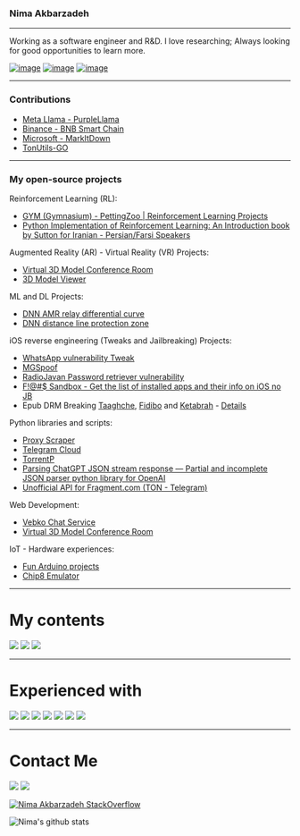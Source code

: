 ### Nima Akbarzadeh
----

Working as a software engineer and R&D. I love researching; Always looking for good opportunities to learn more.

[![image](https://img.shields.io/badge/Telegram-blue?style=for-the-badge&logo=telegram)](https://t.me/jailbroken)
[![image](https://img.shields.io/badge/Protonmail-5143cc?style=for-the-badge&logo=Protonmail&logoColor=white)](mailto:iw4p@protonmail.com)
[![image](https://img.shields.io/badge/Linkedin-0077B5?style=for-the-badge&logo=linkedin&logoColor=white)](https://www.linkedin.com/in/nimk/)


----
### Contributions
- [Meta Llama - PurpleLlama](https://github.com/meta-llama/PurpleLlama/pull/32)
- [Binance - BNB Smart Chain](https://github.com/bnb-chain/bsc-docker/pull/13)
- [Microsoft - MarkItDown](https://github.com/microsoft/markitdown/pull/1035)
- [TonUtils-GO](https://github.com/xssnick/tonutils-go/pull/297)

----
### My open-source projects

Reinforcement Learning (RL):
  - [GYM (Gymnasium) - PettingZoo | Reinforcement Learning Projects](https://github.com/iw4p/Reinforcement-Learning)
  - [Python Implementation of Reinforcement Learning: An Introduction book by Sutton for Iranian - Persian/Farsi Speakers](https://github.com/iw4p/reinforcement-learning-an-introduction)


Augmented Reality (AR) - Virtual Reality (VR) Projects:
  - [Virtual 3D Model Conference Room](https://github.com/iw4p/Virtual-3D-Model-Conference-Room)
  - [3D Model Viewer](https://github.com/iw4p/3D-Model-Viewer)


ML and DL Projects:
  - [DNN AMR relay differential curve](https://github.com/iw4p/dnn-amr-reley-differential-curve)
  - [DNN distance line protection zone](https://github.com/iw4p/dnn-distance-line-protection-zone)


iOS reverse engineering (Tweaks and Jailbreaking) Projects:
  - [WhatsApp vulnerability Tweak](https://github.com/iw4p/WhatsApp-Tweak)
  - [MGSpoof](https://github.com/iw4p/MGSpoof)
  - [RadioJavan Password retriever vulnerability](https://github.com/iw4p/RadioJavan-Password-retriever)
  - [F!@#$ Sandbox - Get the list of installed apps and their info on iOS no JB](https://github.com/iw4p/Fuck-SandBox)
  - Epub DRM Breaking [Taaghche](https://taaghche.com/), [Fidibo](https://fidibo.com/) and [Ketabrah](https://www.ketabrah.ir/) - [Details](https://www.linkedin.com/posts/nimk_reverseengineering-drm-activity-7048319477561614337-R4tR)

Python libraries and scripts:
  - [Proxy Scraper](https://github.com/iw4p/proxy-scraper)
  - [Telegram Cloud](https://github.com/iw4p/telegram-cloud)
  - [TorrentP](https://github.com/iw4p/torrentp)
  - [Parsing ChatGPT JSON stream response — Partial and incomplete JSON parser python library for OpenAI](https://github.com/iw4p/partialjson)
  - [Unofficial API for Fragment.com (TON - Telegram)](https://github.com/iw4p/Ton-Fragment)


Web Development:
  - [Vebko Chat Service](https://github.com/iw4p/Vebko-Chat-Service)
  - [Virtual 3D Model Conference Room](https://github.com/iw4p/Virtual-3D-Model-Conference-Room)


IoT - Hardware experiences:
  - [Fun Arduino projects](https://github.com/iw4p/Arduino)
  - [Chip8 Emulator](https://github.com/iw4p/chip8-emulator)

----

# My contents
[![](https://img.shields.io/badge/-medium-black?style=for-the-badge&logo=medium)](https://medium.com/@nimk)
[![](https://img.shields.io/badge/-dev.to-black?style=for-the-badge&logo=dev.to)](https://dev.to/iw4p)
[![](https://img.shields.io/badge/-Virgool-black?style=for-the-badge&logo=Virgool)](https://virgool.io/@iw4p)

---

# Experienced with
[![](https://img.shields.io/badge/-python-black?style=for-the-badge&logo=python)](https://www.python.org/)
[![](https://img.shields.io/badge/-javascript-black?style=for-the-badge&logo=javascript)](https://nodejs.org/)
[![](https://img.shields.io/badge/-go-black?style=for-the-badge&logo=go)](https://go.dev/)
[![](https://img.shields.io/badge/-Swift-black?style=for-the-badge&logo=apple)](https://swift.org/)
[![](https://img.shields.io/badge/-docker-black?style=for-the-badge&logo=docker)](https://docker.com/)
[![](https://img.shields.io/badge/-linux-black?style=for-the-badge&logo=linux)](https://linux.org/)
[![](https://img.shields.io/badge/-shell-black?style=for-the-badge&logo=linux)](https://linux.org/)

---

# Contact Me
[![](https://img.shields.io/badge/-Mail-black?style=for-the-badge&logo=protonmail)](mailto:iw4p@protonmail.com)
[![](https://img.shields.io/badge/-LinkedIn-black?style=for-the-badge&logo=linkedin)](https://linkedin.com/in/nimk)

[![Nima Akbarzadeh StackOverflow](https://github-readme-stackoverflow.vercel.app/?userID=4827642&layout=compact&theme=dark)](https://stackoverflow.com/users/4827642/nima-akbarzadeh)

![Nima's github stats](https://github-readme-stats.vercel.app/api?username=iw4p&show_icons=true&theme=chartreuse-dark&show_icons=true&count_private=true)
